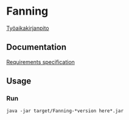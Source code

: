 # Fanning

[Työaikakirjanpito](https://github.com/Tuupertunut/Fanning/blob/master/documentation/tyoaikakirjanpito.md)

## Documentation

[Requirements specification](https://github.com/Tuupertunut/Fanning/blob/master/documentation/reqspec.md)

## Usage

### Run

```
java -jar target/Fanning-*version here*.jar
```
